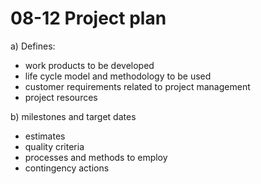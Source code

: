 08-12 Project plan
==================

a) Defines:
  - work products to be developed
  - life cycle model and methodology to be used
  - customer requirements related to project management
  - project resources

b) milestones and target dates
  - estimates
  - quality criteria
  - processes and methods to employ
  - contingency actions

